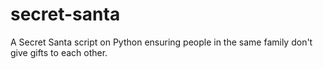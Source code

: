 # secret-santa
A Secret Santa script on Python ensuring people in the same family don't give gifts to each other.
